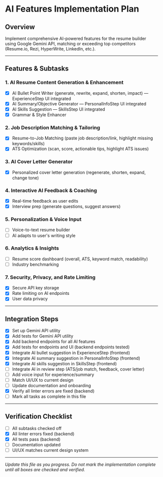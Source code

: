 # AI Features Implementation Plan

## Overview
Implement comprehensive AI-powered features for the resume builder using Google Gemini API, matching or exceeding top competitors (Resume.io, Rezi, HyperWrite, LinkedIn, etc.).

---

## Features & Subtasks

### 1. AI Resume Content Generation & Enhancement
- [x] AI Bullet Point Writer (generate, rewrite, expand, shorten, impact) — ExperienceStep UI integrated
- [x] AI Summary/Objective Generator — PersonalInfoStep UI integrated
- [x] AI Skills Suggestion — SkillsStep UI integrated
- [x] Grammar & Style Enhancer

### 2. Job Description Matching & Tailoring
- [x] Resume-to-Job Matching (paste job description/link, highlight missing keywords/skills)
- [x] ATS Optimization (scan, score, actionable tips, highlight ATS issues)

### 3. AI Cover Letter Generator
- [x] Personalized cover letter generation (regenerate, shorten, expand, change tone)

### 4. Interactive AI Feedback & Coaching
- [x] Real-time feedback as user edits
- [x] Interview prep (generate questions, suggest answers)

### 5. Personalization & Voice Input
- [ ] Voice-to-text resume builder
- [ ] AI adapts to user's writing style

### 6. Analytics & Insights
- [ ] Resume score dashboard (overall, ATS, keyword match, readability)
- [ ] Industry benchmarking

### 7. Security, Privacy, and Rate Limiting
- [x] Secure API key storage
- [x] Rate limiting on AI endpoints
- [x] User data privacy

---

## Integration Steps
- [x] Set up Gemini API utility
- [x] Add tests for Gemini API utility
- [x] Add backend endpoints for all AI features
- [x] Add tests for endpoints and UI (backend endpoints tested)
- [x] Integrate AI bullet suggestion in ExperienceStep (frontend)
- [x] Integrate AI summary suggestion in PersonalInfoStep (frontend)
- [x] Integrate AI skills suggestion in SkillsStep (frontend)
- [ ] Integrate AI in review step (ATS/job match, feedback, cover letter)
- [ ] Add voice input for experience/summary
- [ ] Match UI/UX to current design
- [ ] Update documentation and onboarding
- [x] Verify all linter errors are fixed (backend)
- [ ] Mark all tasks as complete in this file

---

## Verification Checklist
- [ ] All subtasks checked off
- [x] All linter errors fixed (backend)
- [x] All tests pass (backend)
- [ ] Documentation updated
- [ ] UI/UX matches current design system

---

*Update this file as you progress. Do not mark the implementation complete until all boxes are checked and verified.* 